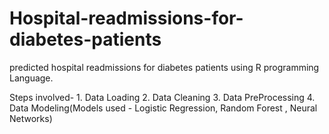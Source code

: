 # Hospital-readmissions-for-diabetes-patients
predicted hospital readmissions for diabetes patients using R programming Language.

Steps involved- 1. Data Loading 
                2. Data Cleaning
                3. Data PreProcessing
                4. Data Modeling(Models used - Logistic Regression, Random Forest , Neural Networks)
